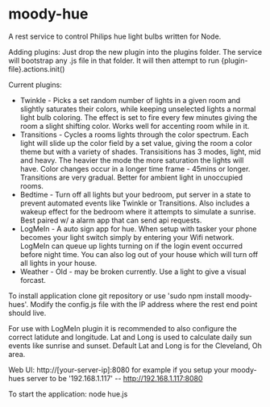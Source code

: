 moody-hue
=========

A rest service to control Philips hue light bulbs written for Node. 

Adding plugins: Just drop the new plugin into the plugins folder. The service will bootstrap any .js file in that folder. It will then attempt to run {plugin-file}.actions.init()

Current plugins:
- Twinkle - Picks a set random number of lights in a given room and slightly saturates their colors, while keeping unselected lights a normal light bulb coloring. The effect is set to fire every few minutes giving the room a slight shifting color. Works well for accenting room while in it.
- Transitions - Cycles a rooms lights through the color spectrum. Each light will slide up the color field by a set value, giving the room a color theme but with a variety of shades. Transisitions has 3 modes, light, mid and heavy. The heavier the mode the more saturation the lights will have. Color changes occur in a longer time frame - 45mins or longer. Transitions are very gradual. Better for ambient light in unoccupied rooms.
- Bedtime - Turn off all lights but your bedroom, put server in a state to prevent automated events like Twinkle or Transitions. Also includes a wakeup effect for the bedroom where it attempts to simulate a sunrise. Best paired w/ a alarm app that can send api requests.
- LogMeIn - A auto sign app for hue. When setup with tasker your phone becomes your light switch simply by entering your Wifi network. LogMeIn can queue up lights turning on if the login event occurred before night time. You can also log out of your house which will turn off all lights in your house.
- Weather - Old - may be broken currently. Use a light to give a visual forcast.


To install application clone git repository or use 'sudo npm install moody-hues'. Modify the config.js file with the IP address where the rest end point should live. 

For use with LogMeIn plugin it is recommended to also configure the correct latidute and longitude. Lat and Long is used to calculate daily sun events like sunrise and sunset. Default Lat and Long is for the Cleveland, Oh area.

Web UI: http://[your-server-ip]:8080
for example if you setup your moody-hues server to be '192.168.1.117' -- http://192.168.1.117:8080

To start the application: node hue.js
